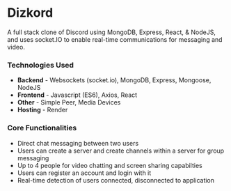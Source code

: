 # Dizkord

A full stack clone of Discord using MongoDB, Express, React, &amp; NodeJS, and uses socket.IO to enable real-time communications for messaging and video.

### Technologies Used
* **Backend** - Websockets (socket.io), MongoDB, Express, Mongoose, NodeJS
* **Frontend** - Javascript (ES6), Axios, React
* **Other** - Simple Peer, Media Devices
* **Hosting** - Render

### Core Functionalities
* Direct chat messaging between two users
* Users can create a server and create channels within a server for group messaging
* Up to 4 people for video chatting and screen sharing capabilties
* Users can register an account and login with it
* Real-time detection of users connected, disconnected to application


